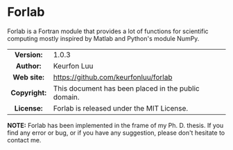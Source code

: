 # Forlab
Forlab is a Fortran module that provides a lot of functions for scientific computing mostly inspired by Matlab and Python's module NumPy.

| | |  
|:-:|---|
| **Version:** | 1.0.3 |
| **Author:** | Keurfon Luu |
| **Web site:** | https://github.com/keurfonluu/forlab |
| **Copyright:** | This document has been placed in the public domain. |
| **License:** | Forlab is released under the MIT License. |

**NOTE:** Forlab has been implemented in the frame of my Ph. D. thesis. If you find any error or bug, or if you have any suggestion, please don't hesitate to contact me.
